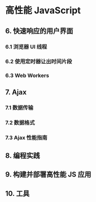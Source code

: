 # 高性能 JavaScript

## 6. 快速响应的用户界面

### 6.1 浏览器 UI 线程

### 6.2 使用定时器让出时间片段

### 6.3 Web Workers





## 7. Ajax

### 7.1 数据传输


### 7.2 数据格式

### 7.3 Ajax 性能指南


## 8. 编程实践


## 9. 构建并部署高性能 JS 应用



## 10. 工具


